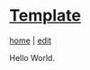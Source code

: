 # [Template](https://alwinwoo.github.io/pages/forex.html)
[home](https://alwinwoo.github.io/) | [edit](https://github.com/alwinwoo/alwinwoo.github.io/edit/master/pages/forex.md)

Hello World.
